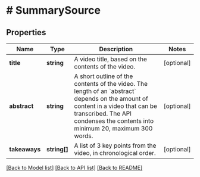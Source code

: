 # # SummarySource

## Properties

Name | Type | Description | Notes
------------ | ------------- | ------------- | -------------
**title** | **string** | A video title, based on the contents of the video. | [optional]
**abstract** | **string** | A short outline of the contents of the video. The length of an &#x60;abstract&#x60; depends on the amount of content in a video that can be transcribed. The API condenses the contents into minimum 20, maximum 300 words. | [optional]
**takeaways** | **string[]** | A list of 3 key points from the video, in chronological order. | [optional]

[[Back to Model list]](../../README.md#models) [[Back to API list]](../../README.md#endpoints) [[Back to README]](../../README.md)

